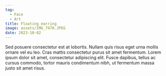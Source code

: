 ```yaml
---
tag:
  - Face
  - Art
title: Floating earring
image: assets/IMG_7470.JPEG
date: 2023-10-02
---
```


Sed posuere consectetur est at lobortis. Nullam quis risus eget urna mollis ornare vel eu leo. Cras mattis consectetur purus sit amet fermentum. Lorem ipsum dolor sit amet, consectetur adipiscing elit. Fusce dapibus, tellus ac cursus commodo, tortor mauris condimentum nibh, ut fermentum massa justo sit amet risus.
